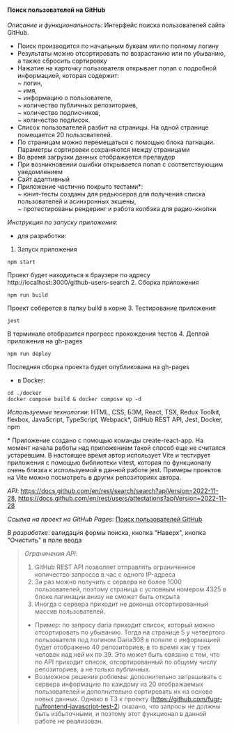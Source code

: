#### Поиск пользователей на GitHub

*Описание и функциональность*: Интерфейс поиска пользователей сайта GitHub.
- Поиск производится по начальным буквам или по полному логину
- Результаты можно отсортировать по возрастанию или по убыванию, а также сбросить сортировку
- Нажатие на карточку пользователя открывает попап с подробной информацией, которая содержит:  
~ логин,  
~ имя,  
~ информацию о пользователе,  
~ количество публичных репозиториев,  
~ количество подписчиков,  
~ количество подписок.
- Список пользователей разбит на страницы. На одной странице помещается 20 пользователей.
- По страницам можно перемещаться с помощью блока пагнации. Параметры сортировки сохраняются между страницами
- Во время загрузки данных отображается прелаудер
- При возникновении ошибки открывается попап с соответствующим уведомлением
- Сайт адаптивный
- Приложение частично покрыто тестами*:  
~ юнит-тесты созданы для редьюсеров для получения списка пользователей и асинхронных экшены,  
~ протестированы рендеринг и работа колбэка для радио-кнопки

*Инструкция по запуску приложения*:
- для разработки:  
1. Запуск приложения
```shell
npm start
```
Проект будет находиться в браузере по адресу http://localhost:3000/github-users-search
2. Сборка приложения
```shell
npm run build
```
Проект соберется в папку build в корне
3. Тестирование приложения
```shell
jest
```
В терминале отобразится прогресс прохождения тестов
4. Деплой приложения на gh-pages
```shell
npm run deploy
```
Последняя сборка проекта будет опубликована на gh-pages

- в Docker:
```shell
cd ./docker
docker compose build & docker compose up -d
```

*Используемые технологии*: HTML, CSS, БЭМ, React, TSX, Redux Toolkit, flexbox, JavaScript, TypeScript, Webpack*, GitHub REST API, Jest, Docker, npm

\* Приложение создано с помощью команды create-react-app. На момент начала работы над приложением такой способ еще не считался устаревшим. В настоящее время автор использует Vite и тестирует приложения с помощью библиотеки vitest, которая по функционалу очень близка к используемой в данной работе jest. Примеры проектов на Vite можно посмотреть в других репозиториях автора. 

*API*: https://docs.github.com/en/rest/search/search?apiVersion=2022-11-28, https://docs.github.com/en/rest/users/attestations?apiVersion=2022-11-28

*Ссылка на проект на GitHub Pages*: [Поиск пользователей GitHub](https://dariarus.github.io/github-users-search/)

*В разработке*: валидация формы поиска, кнопка "Наверх", кнопка "Очистить" в поле ввода

> *Ограничения API*: 
> 1. GitHub REST API позволяет отправлять ограниченное количество запросов  в час с одного IP-адреса
> 2. За раз можно получить с сервера не более 1000 пользователей, поэтому страница с условным номером 4325 в блоке пагинации внизу не сможет быть открыта
> 3. Иногда с сервера приходит не доконца отсортированный массив пользователей.
> - Пример: по запросу daria приходит список, который можно отсортировать по убыванию. Тогда на странице 5 у четвертого пользователя под логином Daria308 в попапе с информацией будет отображено 40 репозиториев, в то время как у трех человек над ней их по 39. Это может быть связано с тем, что по API приходит список, отсортированный по общему числу репозиториев, а не только публичных.
> - Возможное решение роблемы: дополнительно запрашивать с сервера информацию по каждому из 20 отображаемых пользователей и дополнительно сортировать их на основе новых данных. Однако в ТЗ к проекту (https://github.com/fugr-ru/frontend-javascript-test-2) сказано, что запросы не должны быть избыточными, и поэтому этот функционал в данной работе не реализован.
